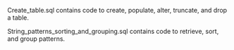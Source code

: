 Create_table.sql contains code to create, populate, alter, truncate, and drop a table.

String_patterns_sorting_and_grouping.sql contains code to retrieve, sort, and group patterns.

